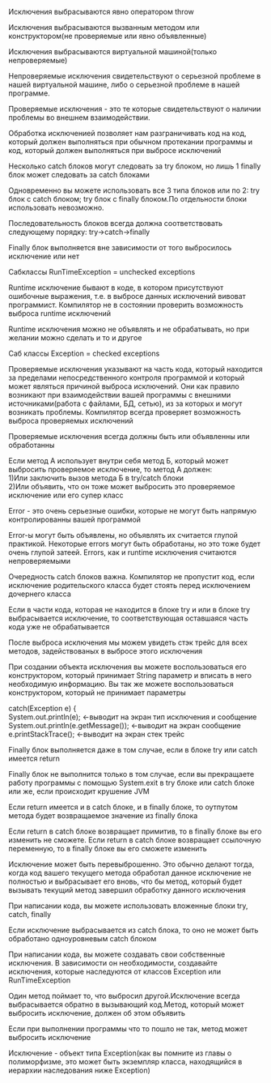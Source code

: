Исключения выбрасываются явно оператором throw

Исключения выбрасываются вызванным методом или конструктором(не проверяемые или явно объявленные)

Исключения выбрасываются виртуальной машиной(только непроверяемые)

Непроверяемые исключения свидетельствуют о серьезной проблеме в нашей виртуальной машине, либо о серьезной проблеме в нашей программе.

Проверяемые исключения - это те которые свидетельствуют о наличии проблемы во внешнем взаимодействии.

Обработка исключенией позволяет нам разграничивать код на код, который должен выполняться при обычном протекании программы и код, который должен выполняться при выбросе исключений

Несколько catch блоков могут следовать за try блоком, но лишь 1 finally блок может следовать за catch блоками

Одновременно вы можете использовать все 3 типа блоков или по 2: try блок с catch блоком; try блок с finally блоком.По отдельности блоки использовать невозможно.

Последовательность блоков всегда должна соответствовать следующему порядку: try->catch->finally

Finally блок выполняется вне зависимости от того выбросилось исключение или нет

Сабклассы RunTimeException = unchecked exceptions

Runtime исключение бывают в коде, в котором присутствуют ошибочные выражения, т.е. в выбросе данных исключений вивоват программист. Компилятор не в состоянии проверить возможность выброса runtime исключений

Runtime исключения можно не объявлять и не обрабатывать, но при желании можно сделать и то и другое

Саб классы Exception = checked exceptions

Проверяемые исключения указывают на часть кода, который находится за пределами непосредственного контроля программой и который может являться причиной выброса исключений. Они как правило возникают при взаимодействии вашей программы с внешними источниками(работа с файлами, БД, сетью), из за которых и могут возникать проблемы. Компилятор всегда проверяет возможность выброса проверяемых исключений

Проверяемые исключения всегда должны быть или объявленны или обработанны

Если метод А использует внутри себя метод Б, который может выбросить проверяемое исключение, то метод А должен:\
1)Или заключить вызов метода Б в try/catch блоки \
2)Или объявить, что он тоже может выбросить это проверяемое исключение или его супер класс

Error - это очень серьезные ошибки, которые не могут быть напрямую контролированны вашей программой

Error-ы могут быть объявлены, но объявлять их считается глупой практикой. Некоторые errors могут быть обработаны, но это тоже будет очень глупой затеей. Errors, как и runtime исключения считаются непроверяемыми

Очередность catch блоков важна. Компилятор не пропустит код, если исключение родительского класса будет стоять перед исключением дочернего класса

Если в части кода, которая не находится в блоке try и или в блоке try выбрасывается исключение, то соответствующая оставшаяся часть кода уже не обрабатывается

После выброса исключения мы можем увидеть стэк трейс для всех методов, задействованых в выбросе этого исключения

При создании объекта исключения вы можете воспользоваться его конструктором, который принимает String параметр и вписать в него необходимую информацию. Вы так же можете воспользоваться конструктором, который не принимает параметры

catch(Exception e) {\
System.out.println(e); <-выводит на экран тип исключения и сообщение \
System.out.println(e.getMessage()); <-выводит на экран сообщение \
e.printStackTrace(); <-выводит на экран стек трейс

Finally блок выполняется даже в том случае, если в блоке try или catch имеется return

Finally блок не выполнится только в том случае, если вы прекращаете работу программы с помощью System.exit в try блоке или catch блоке или же, если происходит крушение JVM

Если return имеется и в catch блоке, и в finally блоке, то оутпутом метода будет возвращаемое значение из finally блока

Если return в catch блоке возвращает примитив, то в finally блоке вы его изменить не сможете. Если return в catch блоке возвращает ссылочную переменную, то в finally блоке вы его сможете изменить

Исключение может быть перевыброшенно. Это обычно делают тогда, когда код вашего текущего метода обработал данное исключение не полностью и выбрасывает его вновь, что бы метод, который будет вызывать текущий метод завершил обработку данного исключения

При написании кода, вы можете использовать вложенные блоки try, catch, finally

Если исключение выбрасывается из catch блока, то оно не может быть обработано одноуровневым catch блоком

При написании кода, вы можете создавать свои собственные исключения. В зависимости он необходимости, создавайте исключения, которые наследуются от классов Exception или RunTimeException

Один метод поймает то, что выбросил другой.Исключение всегда выбрасывается обратно в вызывающий код.Метод, который может выбросить исключение, должен об этом объявить

Если при выполнении программы что то пошло не так, метод может выбросить исключение

Исключение - объект типа Exception(как вы помните из главы о полиморфизме, это может быть экземпляр класса, находящийся в иерархии наследования ниже Exception)

